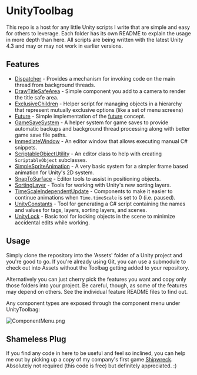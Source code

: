 UnityToolbag
===

This repo is a host for any little Unity scripts I write that are simple and easy for others to leverage. Each folder has its own README to explain the usage in more depth than here. All scripts are being written with the latest Unity 4.3 and may or may not work in earlier versions.


Features
---

- [Dispatcher](Dispatcher) - Provides a mechanism for invoking code on the main thread from background threads.
- [DrawTitleSafeArea](DrawTitleSafeArea) - Simple component you add to a camera to render the title safe area.
- [ExclusiveChildren](ExclusiveChildren) - Helper script for managing objects in a hierarchy that represent mutually exclusive options (like a set of menu screens)
- [Future](Future) - Simple implementation of the [future](http://en.wikipedia.org/wiki/Futures_and_promises) concept.
- [GameSaveSystem](GameSaveSystem) - A helper system for game saves to provide automatic backups and background thread processing along with better game save file paths.
- [ImmediateWindow](ImmediateWindow) - An editor window that allows executing manual C# snippets.
- [ScriptableObjectUtility](ScriptableObjectUtility) - An editor class to help with creating `ScriptableObject` subclasses.
- [SimpleSpriteAnimation](SimpleSpriteAnimation) - A very basic system for a simpler frame based animation for Unity's 2D system.
- [SnapToSurface](SnapToSurface) - Editor tools to assist in positioning objects.
- [SortingLayer](SortingLayer) - Tools for working with Unity's new sorting layers.
- [TimeScaleIndependentUpdate](TimeScaleIndependentUpdate) - Components to make it easier to continue animations when `Time.timeScale` is set to 0 (i.e. paused).
- [UnityConstants](UnityConstants) - Tool for generating a C# script containing the names and values for tags, layers, sorting layers, and scenes.
- [UnityLock](UnityLock) - Basic tool for locking objects in the scene to minimize accidental edits while working.


Usage
---

Simply clone the repository into the 'Assets' folder of a Unity project and you're good to go. If you're already using Git, you can use a submodule to check out into Assets without the Toolbag getting added to your repository.

Alternatively you can just cherry pick the features you want and copy only those folders into your project. Be careful, though, as some of the features may depend on others. See the individual feature README files to find out.

Any component types are exposed through the component menu under UnityToolbag:

![ComponentMenu.png](https://raw.github.com/nickgravelyn/UnityToolbag/master/ComponentMenu.png)


Shameless Plug
---

If you find any code in here to be useful and feel so inclined, you can help me out by picking up a copy of my company's first game [Shipwreck](http://brushfiregames.com/shipwreck). Absolutely not required (this code is free) but definitely appreciated. :)
